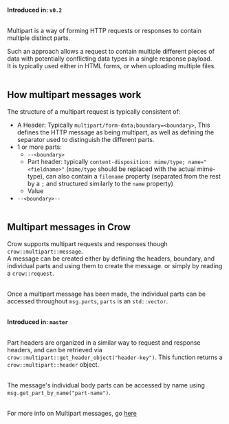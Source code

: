 **Introduced in: `v0.2`**<br><br>

Multipart is a way of forming HTTP requests or responses to contain multiple distinct parts.<br>

Such an approach allows a request to contain multiple different pieces of data with potentially conflicting data types in a single response payload.<br>
It is typically used either in HTML forms, or when uploading multiple files.<br><br>

## How multipart messages work
The structure of a multipart request is typically consistent of:<br>

- A Header: Typically `multipart/form-data;boundary=<boundary>`, This defines the HTTP message as being multipart, as well as defining the separator used to distinguish the different parts.<br>
- 1 or more parts:
    - `--<boundary>`
    - Part header: typically `content-disposition: mime/type; name="<fieldname>"` (`mime/type` should be replaced with the actual mime-type), can also contain a `filename` property (separated from the rest by a `;` and structured similarly to the `name` property)
    - Value
- `--<boundary>--`<br><br>

## Multipart messages in Crow
Crow supports multipart requests and responses though `crow::multipart::message`.<br>
A message can be created either by defining the headers, boundary, and individual parts and using them to create the message. or simply by reading a `crow::request`.<br><br>

Once a multipart message has been made, the individual parts can be accessed throughout `msg.parts`, `parts` is an `std::vector`.<br><br>

**Introduced in: `master`**<br><br>

Part headers are organized in a similar way to request and response headers, and can be retrieved via `crow::multipart::get_header_object("header-key")`. This function returns a `crow::multipart::header` object.<br><br>

The message's individual body parts can be accessed by name using `msg.get_part_by_name("part-name")`.<br><br>

For more info on Multipart messages, go [here](../../reference/namespacecrow_1_1multipart.html)
